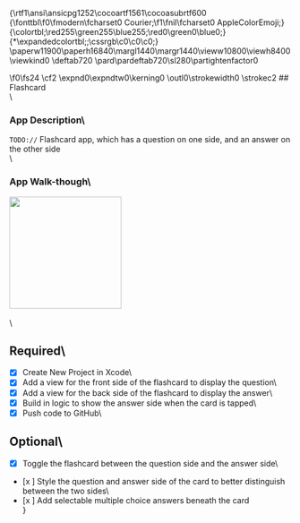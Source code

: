 {\rtf1\ansi\ansicpg1252\cocoartf1561\cocoasubrtf600
{\fonttbl\f0\fmodern\fcharset0 Courier;\f1\fnil\fcharset0 AppleColorEmoji;}
{\colortbl;\red255\green255\blue255;\red0\green0\blue0;}
{\*\expandedcolortbl;;\cssrgb\c0\c0\c0;}
\paperw11900\paperh16840\margl1440\margr1440\vieww10800\viewh8400\viewkind0
\deftab720
\pard\pardeftab720\sl280\partightenfactor0

\f0\fs24 \cf2 \expnd0\expndtw0\kerning0
\outl0\strokewidth0 \strokec2 ## Flashcard\
\
### App Description\
`TODO://` Flashcard app, which has a question on one side, and an answer on the other side\
\
### App Walk-though\
<img src="http://g.recordit.co/EAJ1sPp8Q6.gif" width=200><br>\
\
## Required\
- [x] Create New Project in Xcode\
- [x] Add a view for the front side of the flashcard to display the question\
- [x] Add a view for the back side of the flashcard to display the answer\
- [x] Build in logic to show the answer side when the card is tapped\
- [x] Push code to GitHub\
## Optional\
- [x] Toggle the flashcard between the question side and the answer side\
- [x ] Style the question and answer side of the card to better distinguish between the two sides\
- [x ] Add selectable multiple choice answers beneath the card\
}
